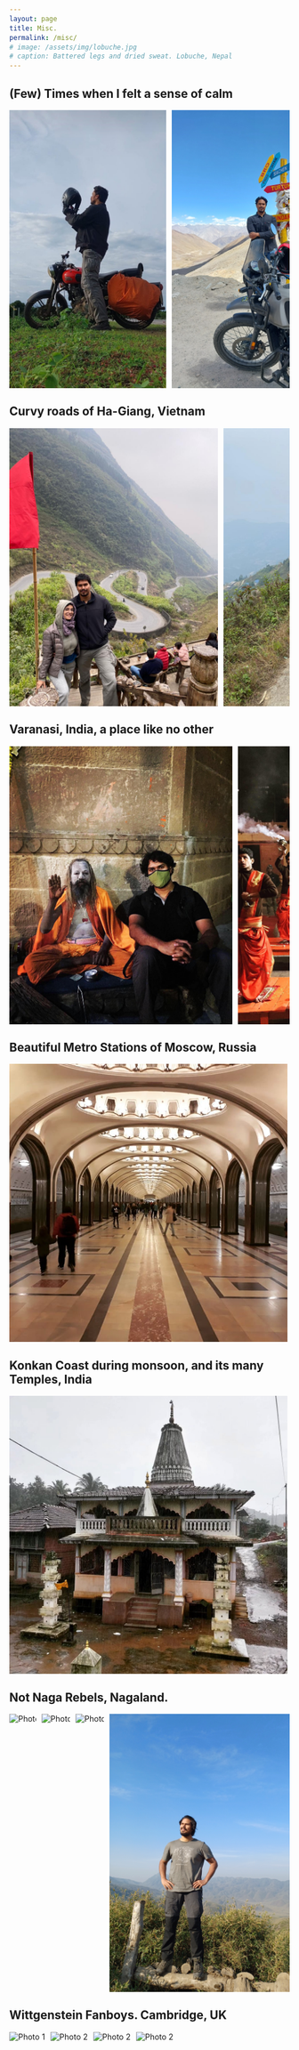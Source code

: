 ```yaml
---
layout: page
title: Misc.
permalink: /misc/
# image: /assets/img/lobuche.jpg
# caption: Battered legs and dried sweat. Lobuche, Nepal
---
```


<h2>(Few) Times when I felt a sense of calm</h2>
<div class="photo-gallery">
  <img src="/assets/img/1_bikes/photo_1.jpg" alt="Photo 1" data-caption="">
  <img src="/assets/img/1_bikes/photo_2.jpg" alt="Photo 2" data-caption="">
  <img src="/assets/img/1_bikes/photo_2.2.jpg" alt="Photo 2.2" data-caption="">
  <img src="/assets/img/1_bikes/photo_2.3.jpg" alt="Photo 2.3" data-caption="">
  <img src="/assets/img/1_bikes/photo_3.jpg" alt="Photo 3" data-caption="">
  <img src="/assets/img/1_bikes/photo_4.jpg" alt="Photo 4" data-caption="">
  <img src="/assets/img/1_bikes/photo_4.2.jpg" alt="Photo 4.2" data-caption="">
  <img src="/assets/img/1_bikes/photo_5.jpg" alt="Photo 5" data-caption="">
  <!-- Add more images as needed -->
</div>

<h2>Curvy roads of Ha-Giang, Vietnam</h2>
<div class="photo-gallery">
  <img src="/assets/img/2_hagiang/photo_1.jpg" alt="Photo 1" data-caption="">
  <img src="/assets/img/2_hagiang/photo_2.jpg" alt="Photo 2" data-caption="">
  <img src="/assets/img/2_hagiang/photo_3.jpg" alt="Photo 3" data-caption="">
  <img src="/assets/img/2_hagiang/photo_4.jpg" alt="Photo 4" data-caption="">
  <!-- Add more images as needed -->
</div>

<h2>Varanasi, India, a place like no other</h2>
<div class="photo-gallery">
  <img src="/assets/img/3_varanasi/photo_1.jpg" alt="Photo 1" data-caption="Varanasi is an overload, simply, in every sense of the word. Religious, historical, cultural, gastric, colorful, populous, visual, perceptual —OVERLOAD. Since it's one of the oldest continually inhabited cities in the world, it's impossible to comment on any few aspects of it, do justice and not be shallow; instead, I'll just say that I think it's a live case study of what time eventually does to a civilisation, if it survives long enough. Having seen everything from famines, bountiful harvests, glory days, depression, regime changes, having absorbed everything from paper to gunpowder to radios to smartphones, it seems to have a very distilled outlook on life- calm, composed, and an acceptance of life's transience; future will happen, past has already happened, but you exist here and now so why worry being on time anywhere :p, as long as the present is worth the wait. P.S. That's a Naga Sadhu in pic 1, his axiom is that a. Humans should strive to be at peace, b. Desire is what's at odds with attaining that peace. He thus has no desires, or so he says, and owns nothing and is concerned with nothing. All he likes is aalo-matar and smoking his chillam. Although I disagree with a lot that he said, any debate with him was futile because we have very different axioms to begin with. There's only acknowledgment of alternate views (mostly from my end, he's too detached to give a fsck xD)">
  <img src="/assets/img/3_varanasi/photo_2.jpg" alt="Photo 2" data-caption="">
  <img src="/assets/img/3_varanasi/photo_3.jpg" alt="Photo 3" data-caption="">
  <img src="/assets/img/3_varanasi/photo_4.jpg" alt="Photo 4" data-caption="">
  <img src="/assets/img/3_varanasi/photo_5.jpg" alt="Photo 5" data-caption="">
  <img src="/assets/img/3_varanasi/photo_6.jpg" alt="Photo 6" data-caption="">
  <img src="/assets/img/3_varanasi/photo_7.jpg" alt="Photo 7" data-caption="">
  <img src="/assets/img/3_varanasi/photo_8.jpg" alt="Photo 8" data-caption="">
  <img src="/assets/img/3_varanasi/photo_9.jpg" alt="Photo 9" data-caption="">
  <img src="/assets/img/3_varanasi/photo_10.jpg" alt="Photo 10" data-caption="">
  <img src="/assets/img/3_varanasi/photo_11.jpg" alt="Photo 11" data-caption="">
  <img src="/assets/img/3_varanasi/photo_12.jpg" alt="Photo 12" data-caption="">
  <img src="/assets/img/3_varanasi/photo_13.jpg" alt="Photo 13" data-caption="">
  <img src="/assets/img/3_varanasi/photo_14.jpg" alt="Photo 14" data-caption="">
  <!-- Add more images as needed -->
</div>

<h2>Beautiful Metro Stations of Moscow, Russia</h2>
<div class="photo-gallery">
  <img src="/assets/img/5_moscow_metro_stations/photo_1.jpg" alt="Photo 1" data-caption="">
  <img src="/assets/img/5_moscow_metro_stations/photo_2.jpg" alt="Photo 2" data-caption="">
  <img src="/assets/img/5_moscow_metro_stations/photo_3.jpg" alt="Photo 3" data-caption="">
  <img src="/assets/img/5_moscow_metro_stations/photo_4.jpg" alt="Photo 4" data-caption="">
  <img src="/assets/img/5_moscow_metro_stations/photo_5.jpg" alt="Photo 5" data-caption="">
  <img src="/assets/img/5_moscow_metro_stations/photo_6.jpg" alt="Photo 6" data-caption="">
  <img src="/assets/img/5_moscow_metro_stations/photo_7.jpg" alt="Photo 7" data-caption="">
  <img src="/assets/img/5_moscow_metro_stations/photo_8.jpg" alt="Photo 8" data-caption="">
  <img src="/assets/img/5_moscow_metro_stations/photo_9.jpg" alt="Photo 9" data-caption="">
  <!-- Add more images as needed -->
</div> 

<h2>Konkan Coast during monsoon, and its many Temples, India</h2>
<div class="photo-gallery">
  <img src="/assets/img/4_west_india_temples/photo_1.jpg" alt="Photo 1" data-caption="Although I’m not religious, I think it’s important to understand religion to understand a nation because EVERY nation is built in the image of its dominant religion (e.g. American capitalism and the influence of Protestant work ethic). Observing temples is just a humble first step in the case of India. Now, it’s fascinating how the density and architecture of the temples changes within a span of 200KMs when you enter Southern India, from the West Coast, you see a clear demarcation in terms of how the temples are built, how people organise around the temples, and the order in which the elements (bells, baths, lamps, etc.) are placed. Do cultural fault lines precede linguistic ones or is it the other way around? I think it’s the other way around when the religion is homogenous but not otherwise, else Middle-East would’ve been peaceful because Arabic is fairly common. What’s also interesting is the sheer number of temples you’ll find in the West Coast, especially in rural Karnataka where every village seems to have its own major temple, with several small ones scattered across. And it’s amazing that unlike Northern India, common temples here are fairly old, with stone carvings, stone pavements, etc. I think it’s because this region wasn’t invaded and raided enough. There’s Nilgiri and Sahyadari to the East, Arabian Sea to the West, Indian Ocean to the South, & only a slight opening in the North, before the Deccan plateau begins. So you’d rather pillage areas around Gujarat, e.g. Somnath, than traverse along a narrow coast for seafood and gold. So this region also provides us a glimpse of what rest of the nation probably would’ve looked like had it been not raided constantly. So essentially, Southern India got to keep its heritage, intact, owing to invasion brunt faced by Northern India and so maybe should pay homage in some way(transferring all the tax money northwards is not the right way xD) And intact not just in terms of the architecture or culture but also in term of mannerisms, because people here are too sweet and cordial compared to the rough mannerisms found up North, which again, I think, is an adaption mechanism from the all the raids from NW.">
  <img src="/assets/img/4_west_india_temples/photo_11.jpg" alt="Photo 2" data-caption="">
  <img src="/assets/img/4_west_india_temples/photo_2.jpg" alt="Photo 2" data-caption="">
  <img src="/assets/img/4_west_india_temples/photo_12.jpg" alt="Photo 2" data-caption="">
  <img src="/assets/img/4_west_india_temples/photo_3.jpg" alt="Photo 3" data-caption="">
  <img src="/assets/img/4_west_india_temples/photo_15.jpg" alt="Photo 2" data-caption="">
  <img src="/assets/img/4_west_india_temples/photo_4.jpg" alt="Photo 4" data-caption="">
  <img src="/assets/img/4_west_india_temples/photo_13.jpg" alt="Photo 2" data-caption="">
  <img src="/assets/img/4_west_india_temples/photo_5.jpg" alt="Photo 5" data-caption="">
  <img src="/assets/img/4_west_india_temples/photo_14.jpg" alt="Photo 2" data-caption="">
  <img src="/assets/img/4_west_india_temples/photo_6.jpg" alt="Photo 6" data-caption="">
  <img src="/assets/img/4_west_india_temples/photo_7.jpg" alt="Photo 7" data-caption="">
  <img src="/assets/img/4_west_india_temples/photo_8.jpg" alt="Photo 8" data-caption="">
  <img src="/assets/img/4_west_india_temples/photo_16.jpg" alt="Photo 2" data-caption="">
  <img src="/assets/img/4_west_india_temples/photo_9.jpg" alt="Photo 9" data-caption="">
  <img src="/assets/img/4_west_india_temples/photo_10.jpg" alt="Photo 10" data-caption="">
  <!-- Add more images as needed -->
</div>

<h2>Not Naga Rebels, Nagaland.</h2>
<div class="photo-gallery">
  <img src="/assets/img/6_nagaland/photo_1.jpg" alt="Photo 1" data-caption="">
  <img src="/assets/img/6_nagaland/photo_2.jpg" alt="Photo 2" data-caption="">
  <img src="/assets/img/6_nagaland/photo_3.jpg" alt="Photo 2" data-caption="">
  <img src="/assets/img/6_nagaland/photo_4.jpg" alt="Photo 2" data-caption="">
  <img src="/assets/img/6_nagaland/photo_5.jpg" alt="Photo 3" data-caption="">
  <!-- Add more images as needed -->
</div>

<h2>Wittgenstein Fanboys. Cambridge, UK</h2>
<div class="photo-gallery">
  <img src="/assets/img/7_wittgenstein/photo_1.jpg" alt="Photo 1" data-caption="">
  <img src="/assets/img/7_wittgenstein/photo_2.jpg" alt="Photo 2" data-caption="">
  <img src="/assets/img/7_wittgenstein/photo_3.jpg" alt="Photo 2" data-caption="">
  <img src="/assets/img/7_wittgenstein/photo_4.jpg" alt="Photo 2" data-caption="">
  <!-- Add more images as needed -->
</div>

<div id="caption-overlay" class="caption-overlay" style="display: none;">
  <span id="caption-text"></span>
  <button onclick="closeCaption()">Close</button>
</div>

<style>
  .photo-gallery {
    display: flex;
    overflow-x: auto;
    white-space: nowrap;
  }
  .photo-gallery img {
    max-height: 500px; /* Adjust the height as needed */
    margin-right: 10px; /* Space between images */
    cursor: pointer; /* Indicate that the image is clickable */
  }
  .caption-overlay {
    position: fixed;
    top: 0;
    left: 0;
    width: 100%;
    height: 100%;
    background-color: rgba(0, 0, 0, 0.8);
    color: white;
    display: flex;
    justify-content: center;
    align-items: center;
    flex-direction: column;
  }
  h2 {
    font-size: 1.5em; /* Adjust the size as needed */
  }
</style>

<script>
  document.querySelectorAll('.photo-gallery img').forEach(img => {
    img.addEventListener('click', function() {
      const captionText = this.getAttribute('data-caption');
      document.getElementById('caption-text').innerText = captionText;
      document.getElementById('caption-overlay').style.display = 'flex';
    });
  });

  function closeCaption() {
    document.getElementById('caption-overlay').style.display = 'none';
  }
</script>
